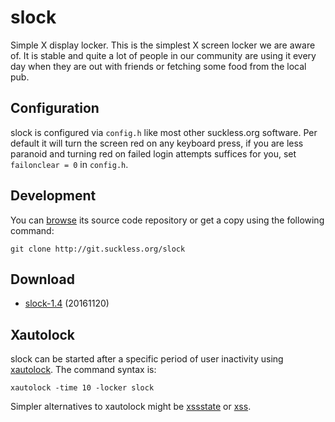 slock
=====
Simple X display locker. This is the simplest X screen locker we are
aware of. It is stable and quite a lot of people in our community are using it
every day when they are out with friends or fetching some food from the local
pub.

Configuration
-------------
slock is configured via `config.h` like most other suckless.org software. Per
default it will turn the screen red on any keyboard press, if you are less
paranoid and turning red on failed login attempts suffices for you, set
`failonclear = 0` in `config.h`.

Development
-----------
You can [browse](http://git.suckless.org/slock) its source code repository
or get a copy using the following command:

	git clone http://git.suckless.org/slock

Download
--------
* [slock-1.4](http://dl.suckless.org/tools/slock-1.4.tar.gz) (20161120)

Xautolock
---------
slock can be started after a specific period of user inactivity using
[xautolock](http://www.ibiblio.org/pub/linux/X11/screensavers/). The
command syntax is:

	xautolock -time 10 -locker slock

Simpler alternatives to xautolock might be
[xssstate](http://git.suckless.org/xssstate/) or
[xss](http://woozle.org/~neale/src/xss.html).

